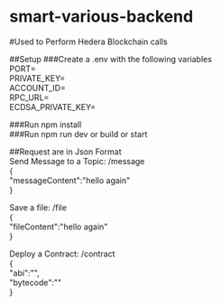 # smart-various-backend

#Used to Perform Hedera Blockchain calls

##Setup
###Create a .env with the following variables  
PORT=  
PRIVATE_KEY=  
ACCOUNT_ID=  
RPC_URL=  
ECDSA_PRIVATE_KEY=

###Run npm install  
###Run npm run dev or build or start

##Request are in Json Format  
Send Message to a Topic: /message  
{  
 "messageContent":"hello again"  
}

Save a file: /file  
{  
 "fileContent":"hello again"  
}

Deploy a Contract: /contract  
{  
 "abi":"",  
"bytecode":""  
}
